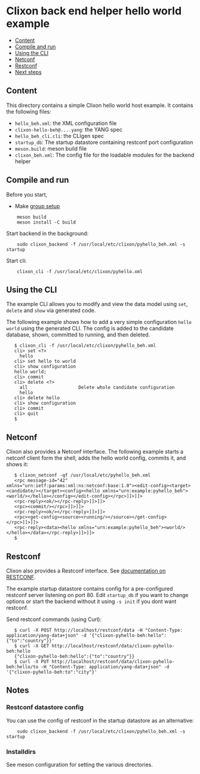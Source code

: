 # Clixon back end helper hello world example

  * [Content](#content)
  * [Compile and run](#compile)
  * [Using the CLI](#using-the-cli)
  * [Netconf](#netconf)
  * [Restconf](#restconf)
  * [Next steps](#next-steps)

## Content

This directory contains a simple Clixon hello world host example. It contains the following files:
* `hello_beh.xml`: the XML configuration file
* `clixon-hello-beh@....yang`: the YANG spec
* `hello_beh_cli.cli`: the CLIgen spec
* `startup_db`: The startup datastore containing restconf port configuration
* `meson.build`: meson build file
* `clixon_beh.xml`: The config file for the loadable modules for the backend helper

## Compile and run

Before you start,
* Make [group setup](https://github.com/clicon/clixon/blob/master/doc/FAQ.md#do-i-need-to-setup-anything)

```
    meson build
    meson install -C build
```
Start backend in the background:
```
    sudo clixon_backend -f /usr/local/etc/clixon/pyhello_beh.xml -s startup
```

Start cli:
```
    clixon_cli -f /usr/local/etc/clixon/pyhello.xml
```

## Using the CLI

The example CLI allows you to modify and view the data model using `set`, `delete` and `show` via generated code.

The following example shows how to add a very simple configuration `hello world` using the generated CLI. The config is added to the candidate database, shown, committed to running, and then deleted.
```
   $ clixon_cli -f /usr/local/etc/clixon/pyhello_beh.xml
   cli> set <?>
     hello
   cli> set hello to world
   cli> show configuration
   hello world;
   cli> commit
   cli> delete <?>
     all                   Delete whole candidate configuration
     hello
   cli> delete hello
   cli> show configuration
   cli> commit
   cli> quit
   $
```

## Netconf

Clixon also provides a Netconf interface. The following example starts a netconf client form the shell, adds the hello world config, commits it, and shows it:
```
   $ clixon_netconf -qf /usr/local/etc/pyhello_beh.xml
   <rpc message-id="42" xmlns="urn:ietf:params:xml:ns:netconf:base:1.0"><edit-config><target><candidate/></target><config><hello xmlns="urn:example:pyhello_beh"><world/></hello></config></edit-config></rpc>]]>]]>
   <rpc-reply><ok/></rpc-reply>]]>]]>
   <rpc><commit/></rpc>]]>]]>
   <rpc-reply><ok/></rpc-reply>]]>]]>
   <rpc><get-config><source><running/></source></get-config></rpc>]]>]]>
   <rpc-reply><data><hello xmlns="urn:example:pyhello_beh"><world/></hello></data></rpc-reply>]]>]]>
   $
```

## Restconf

Clixon also provides a Restconf interface. See [documentation on RESTCONF](https://clixon-docs.readthedocs.io/en/latest/restconf.html).

The example startup datastore contains config for a pre-configured restconf server listening on port 80. Edit `startup_db` if you want to change options or start the backend without it using `-s init` if you dont want restconf.

Send restconf commands (using Curl):
```
   $ curl -X POST http://localhost/restconf/data -H "Content-Type: application/yang-data+json" -d '{"clixon-pyhello-beh:hello":{"to":"country"}}'
   $ curl -X GET http://localhost/restconf/data/clixon-pyhello-beh:hello
   {"clixon-pyhello-beh:hello":{"to":"country"}}
   $ curl -X PUT http://localhost/restconf/data/clixon-pyhello-beh:hello/to -H "Content-Type: application/yang-data+json" -d '{"clixon-pyhello-beh:to":"city"}'
```

## Notes

### Restconf datastore config

You can use the config of restconf in the startup datastore as an alternative:
```
    sudo clixon_backend -f /usr/local/etc/clixon/pyhello_beh.xml -s startup
```

### Installdirs

See meson configuration for setting the various directories.

